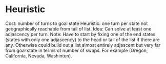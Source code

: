 # Heuristic #
Cost: number of turns to goal state
Heuristic: one turn per state not geographically reachable from tail of list.
Idea: Can solve at least one adjascency per turn.
Note: Have to start by fixing one of the end states (states with only one adjascency) to the head or tail of the list if there are any. Otherwise could build out a list almost entirely adjascent but very far from goal state in terms of number of swaps. For example (Oregon, California, Nevada, Washinton).

